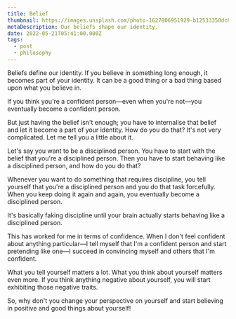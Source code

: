 ```yaml
---
title: Belief
thumbnail: https://images.unsplash.com/photo-1627806951929-b12533350dc8?crop=entropy&cs=tinysrgb&fit=max&fm=jpg&ixid=M3w3MTg0MTF8MHwxfHNlYXJjaHwxOXx8YmVsaWVmfGVufDB8fHx8MTc0MTI2MDQxM3ww&ixlib=rb-4.0.3&q=80&w=1080
metaDescription: Our beliefs shape our identity.
date: 2022-05-21T05:41:00.000Z
tags:
  - post
  - philosophy
---
```

Beliefs define our identity. If you believe in something long enough, it becomes part of your identity. It can be a good thing or a bad thing based upon what you believe in.

If you think you're a confident person—even when you're not—you eventually become a confident person.

But just having the belief isn't enough; you have to internalise that belief and let it become a part of your identity. How do you do that? It's not very complicated. Let me tell you a little about it.

Let's say you want to be a disciplined person. You have to start with the belief that you're a disciplined person. Then you have to start behaving like a disciplined person, and how do you do that?

Whenever you want to do something that requires discipline, you tell yourself that you're a disciplined person and you do that task forcefully. When you keep doing it again and again, you eventually become a disciplined person.

It's basically faking discipline until your brain actually starts behaving like a disciplined person.

This has worked for me in terms of confidence. When I don't feel confident about anything particular—I tell myself that I'm a confident person and start pretending like one—I succeed in convincing myself and others that I'm confident.

What you tell yourself matters a lot. What you think about yourself matters even more. If you think anything negative about yourself, you will start exhibiting those negative traits.

So, why don't you change your perspective on yourself and start believing in positive and good things about yourself!
